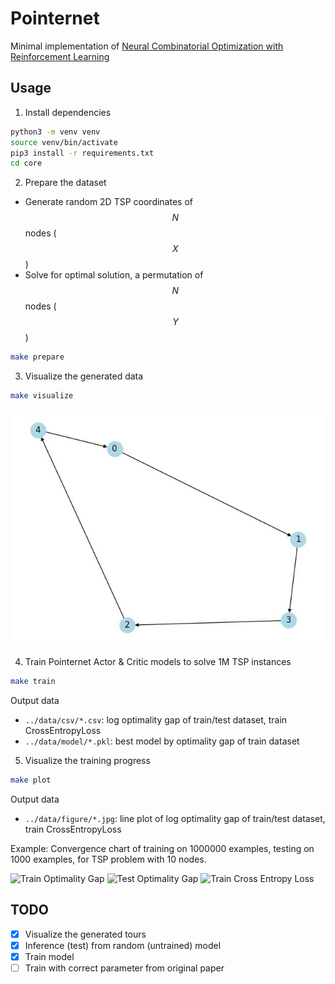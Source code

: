 # Pointernet

Minimal implementation of [Neural Combinatorial Optimization with Reinforcement Learning](https://arxiv.org/abs/1611.09940)


## Usage

1. Install dependencies
```bash
python3 -m venv venv
source venv/bin/activate
pip3 install -r requirements.txt
cd core
```

2. Prepare the dataset
- Generate random 2D TSP coordinates of $$N$$ nodes ($$X$$)
- Solve for optimal solution, a permutation of $$N$$ nodes ($$Y$$)
```bash
make prepare
```

3. Visualize the generated data

```sh
make visualize
```
![Optimal tour, 5 nodes TSP](figure/plot_opt_tour_tsp_5.jpg "Example of generated TSP instance with 5 nodes and its optimal tour")


4. Train Pointernet Actor & Critic models to solve 1M TSP instances
```sh
make train
```

Output data

- `../data/csv/*.csv`: log optimality gap of train/test dataset, train CrossEntropyLoss
- `../data/model/*.pkl`: best model by optimality gap of train dataset

5. Visualize the training progress

```sh
make plot
```

Output data

- `../data/figure/*.jpg`: line plot of log optimality gap of train/test dataset, train CrossEntropyLoss

Example: Convergence chart of training on 1000000 examples, testing on 1000 examples, for TSP problem with 10 nodes.


![Train Optimality Gap](static/plot_line_train_opt_gap_tsp_10.jpg)
![Test Optimality Gap](static/plot_line_test_opt_gap_tsp_10.jpg)
![Train Cross Entropy Loss](static/plot_line_train_loss_tsp_10.jpg)

## TODO

- [x] Visualize the generated tours
- [x] Inference (test) from random (untrained) model
- [x] Train model
- [ ] Train with correct parameter from original paper
